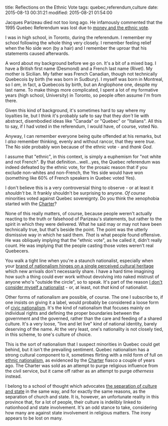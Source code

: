 title: Reflections on the Ethnic Vote
tags: quebec,referendum,culture
date: 2015-08-13 00:31:21
modified: 2015-08-21 01:54:00

Jacques Parizeau died not too long ago.  He infamously commented that the
1995 Quebec Referendum was lost due to [money and the ethnic vote][1].

I was in high school, in Toronto, during the referendum.  I remember my
school following the whole thing very closely.  I remember feeling relief
when the No side won (by a hair) and I remember the uproar that his
statements caused afterwards.

A word about my background before we go on.  It's a bit of a mixed bag.  I
have a British first name (Desmond) and a French last name (Rivet).  My
mother is Sicilian.  My father was French Canadian, though not technically
Quebecois by birth (he was born in Sudbury).  I myself was born in Montreal,
so I *am*, in fact, a Quebecois by birth, but an Anglophone one, despite my
last name.  To make things more complicated, I spent a lot of my formative
years (high school, University) in Toronto, so people often assume I'm from
there.

Given this kind of background, it's sometimes hard to say where my loyalties
lie, but I think it's probably safe to say that they *don't* lie with
abstract, disembodied ideas like "Canada" or "Quebec" or "Italians".  All
this to say, if I had voted in the referendum, I would have, of course,
voted No.

Anyway, I can remember everyone being quite offended at his remarks, but I
*also* remember thinking, evenly and without rancor, that they were *true*.
The No side probably won because of the ethnic vote - and *thank God*.

I assume that "ethnic", in this context, is simply a euphemism for "not
white and not French".  By that definition...well...yes, the Quebec
referendum was indeed defeated by the ethnic vote, for the prosaic reason
that if you exclude non-whites and non-French, the Yes side would have won
(something like 60% of French speakers in Quebec voted Yes).

I don't believe this is a very controversial thing to observe - or at least
it *shouldn't* be.  It frankly shouldn't be surprising to anyone.  *Of
course* minorities voted against Quebec sovereignty.  Do you think the
xenophobia started with the [Charter][2]?

None of this really matters, of course, because people weren't actually
reacting to the truth or falsehood of Parizeau's statements, but rather to
the spirit in which they were delivered.  What he said may or may not have
been technically true, but that's beside the point.  The point was the
utterly dismissive way in which he said them.  *That* is what people found
offensive.  He was obliquely implying that the "ethnic vote", as he called
it, didn't really count.  He was implying that the people casting those
votes weren't real Quebecers.

You walk a tight line when you're a staunch nationalist, especially when
your [brand of nationalism hinges on a single perceived cultural
heritage][5] which new arrivals don't necessarily share.  I have a hard time
imagining how such a thing could ever work without devolving into naked
mistrust of anyone who's "outside the circle", so to speak.  It's part of
the reason [I don't consider myself a nationalist][3] - or, at least, not
*that* kind of nationalist.

Other forms of nationalism are possible, of course.  The one I subscribe to,
if one insists on giving it a label, would probably be considered a loose
form of [civic nationalism][4].  It's the kind of nationalism that focuses
mainly on individual rights and defining the proper boundaries between the
government and the governed, rather than the care and feeding of a shared
culture.  It's a very loose, "live and let live" kind of national identity,
barely deserving of the name.  At the very least, one's nationality is not
closely tied, in this scheme, to one's culture of choice.

This is the sort of nationalism that I suspect minorities in Quebec could
get behind, but it isn't the prevailing sentiment.  Quebec nationalism has a
strong cultural component to it, sometimes flirting with a mild form of full
on [ethnic nationalism][6], as evidenced by the [Charter][2] fiasco a couple
of years ago.  The Charter was sold as an attempt to purge religious
influence from the civil service, but it came off rather as an attempt to
purge *otherness* instead.

I belong to a school of thought which advocates
[the separation of culture and state][7] in the same way, and for exactly
the same reasons, as the separation of church and state.  It is, however, an
unfortunate reality in this province that, for a lot of people, their
culture is indelibly linked to nationhood and state involvement.  It's an
odd stance to take, considering how many are against state involvement in
religious matters.  The irony appears to be lost on many.


[1]: https://en.wikipedia.org/wiki/Quebec_referendum,_1995#Immediate_responses
[2]: https://en.wikipedia.org/wiki/Quebec_Charter_of_Values
[3]: /2012/11/30/cultureless
[4]: https://en.wikipedia.org/wiki/Civic_nationalism
[5]: https://en.wikipedia.org/wiki/Cultural_nationalism
[6]: https://en.wikipedia.org/wiki/Ethnic_nationalism
[7]: /2012/08/17/church-and-state
